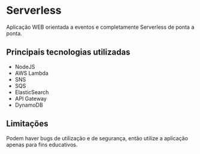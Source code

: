 # Serverless

Aplicação WEB orientada a eventos e completamente Serverless de ponta a ponta.

## Principais tecnologias utilizadas
- NodeJS
- AWS Lambda
- SNS
- SQS
- ElasticSearch
- API Gateway
- DynamoDB

## Limitações

Podem haver bugs de utilização e de segurança, então utilize a aplicação apenas para fins educativos.